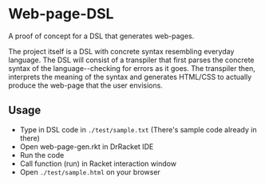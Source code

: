 # Web-page-DSL
A proof of concept for a DSL that generates web-pages.

The project itself is a DSL with concrete syntax resembling everyday language. The DSL will consist of a transpiler that first parses the concrete syntax of the language--checking for errors as it goes. The transpiler then, interprets the meaning of the syntax and generates HTML/CSS to actually produce the web-page that the user envisions.

## Usage
- Type in DSL code in ```./test/sample.txt``` (There's sample code already in there)
- Open web-page-gen.rkt in DrRacket IDE
- Run the code
- Call function (run) in Racket interaction window
- Open ```./test/sample.html``` on your browser
